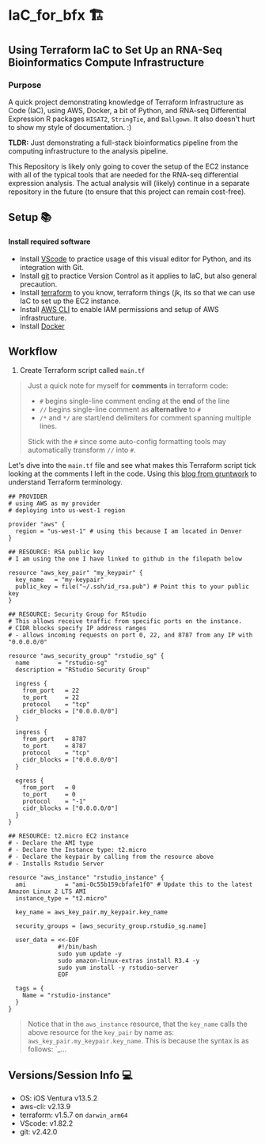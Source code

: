 # IaC_for_bfx 🏗️

## Using Terraform IaC to Set Up an RNA-Seq Bioinformatics Compute Infrastructure

### Purpose
A quick project demonstrating knowledge of Terraform Infrastructure as Code (IaC), using AWS, Docker, a bit of Python, and RNA-seq Differential Expression R packages `HISAT2`, `StringTie`, and `Ballgown`. It also doesn't hurt to show my style of documentation. :) 

**TLDR:** Just demonstrating a full-stack bioinformatics pipeline from the computing infrastructure to the analysis pipeline.

This Repository is likely only going to cover the setup of the EC2 instance with all of the typical tools that are needed for the RNA-seq differential expression analysis. The actual analysis will (likely) continue in a separate repository in the future (to ensure that this project can remain cost-free).

## Setup 📚

#### Install required software
- Install [VScode](https://code.visualstudio.com/docs/introvideos/basics) to practice usage of this visual editor for Python, and its integration with Git.
- Install [git](https://git-scm.com/download/mac) to practice Version Control as it applies to IaC, but also general precaution.
- Install [terraform](https://developer.hashicorp.com/terraform/tutorials/aws-get-started/install-cli) to you know, terraform things (jk, its so that we can use IaC to set up the EC2 instance.
- Install [AWS CLI](https://docs.aws.amazon.com/cli/latest/userguide/getting-started-install.html) to enable IAM permissions and setup of AWS infrastructure.
- Install [Docker](https://docs.docker.com/desktop/install/mac-install/)

## Workflow

1. Create Terraform script  called `main.tf`

> Just a quick note for myself for **comments** in terraform code:
>
> 
> - `#` begins single-line comment ending at the **end** of the line
> - `//` begins single-line comment as **alternative** to `#`
> - `/*` and `*/` are start/end delimiters for comment spanning multiple lines.
> 
>
> Stick with the `#` since some auto-config formatting tools may automatically transform `//` into `#`.

Let's dive into the `main.tf` file and see what makes this Terraform script tick looking at the comments I left in the code. Using this [blog from gruntwork](https://blog.gruntwork.io/an-introduction-to-terraform-f17df9c6d180#.p56muw3c0) to understand Terraform terminology.

```
## PROVIDER
# using AWS as my provider
# deploying into us-west-1 region

provider "aws" {
  region = "us-west-1" # using this because I am located in Denver
}

## RESOURCE: RSA public key
# I am using the one I have linked to github in the filepath below

resource "aws_key_pair" "my_keypair" {
  key_name   = "my-keypair"
  public_key = file("~/.ssh/id_rsa.pub") # Point this to your public key
}

## RESOURCE: Security Group for RStudio
# This allows receive traffic from specific ports on the instance.
# CIDR blocks specify IP address ranges
# - allows incoming requests on port 0, 22, and 8787 from any IP with "0.0.0.0/0"

resource "aws_security_group" "rstudio_sg" {
  name        = "rstudio-sg"
  description = "RStudio Security Group"

  ingress {
    from_port   = 22
    to_port     = 22
    protocol    = "tcp"
    cidr_blocks = ["0.0.0.0/0"]
  }

  ingress {
    from_port   = 8787
    to_port     = 8787
    protocol    = "tcp"
    cidr_blocks = ["0.0.0.0/0"]
  }

  egress {
    from_port   = 0
    to_port     = 0
    protocol    = "-1"
    cidr_blocks = ["0.0.0.0/0"]
  }
}

## RESOURCE: t2.micro EC2 instance
# - Declare the AMI type
# - Declare the Instance type: t2.micro
# - Declare the keypair by calling from the resource above
# - Installs Rstudio Server

resource "aws_instance" "rstudio_instance" {
  ami           = "ami-0c55b159cbfafe1f0" # Update this to the latest Amazon Linux 2 LTS AMI
  instance_type = "t2.micro"

  key_name = aws_key_pair.my_keypair.key_name

  security_groups = [aws_security_group.rstudio_sg.name]

  user_data = <<-EOF
              #!/bin/bash
              sudo yum update -y
              sudo amazon-linux-extras install R3.4 -y
              sudo yum install -y rstudio-server
              EOF

  tags = {
    Name = "rstudio-instance"
  }
}

```

> Notice that in the `aws_instance` resource, that the `key_name` calls the above resource for the `key_pair` by name as:
> `aws_key_pair.my_keypair.key_name`. This is because the syntax is as follows: `<PROVIDER>_<TYPE>.<NAME>.<ATTRIBUTE>.


## Versions/Session Info 💻

- OS: iOS Ventura v13.5.2
- aws-cli: v2.13.9
- terraform: v1.5.7 on `darwin_arm64`
- VScode: v1.82.2
- git: v2.42.0
